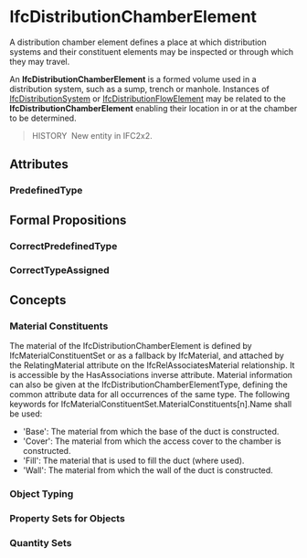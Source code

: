 # IfcDistributionChamberElement

A distribution chamber element defines a place at which distribution systems and their constituent elements may be inspected or through which they may travel.

An **IfcDistributionChamberElement** is a formed volume used in a distribution system, such as a sump, trench or manhole. Instances of [IfcDistributionSystem](../../ifcsharedbldgserviceelements/lexical/ifcdistributionsystem.htm) or [IfcDistributionFlowElement](../../ifcsharedbldgserviceelements/lexical/ifcdistributionflowelement.htm) may be related to the **IfcDistributionChamberElement** enabling their location in or at the chamber to be determined.

> HISTORY&nbsp; New entity in IFC2x2.

## Attributes

### PredefinedType


## Formal Propositions

### CorrectPredefinedType


### CorrectTypeAssigned


## Concepts

### Material Constituents

The material of the IfcDistributionChamberElement is defined by IfcMaterialConstituentSet or as a fallback by IfcMaterial, and attached by the RelatingMaterial attribute on the IfcRelAssociatesMaterial relationship. It is accessible by the HasAssociations inverse attribute. Material information can also be given at the IfcDistributionChamberElementType, defining the common attribute data for all occurrences of the same type. The following keywords for IfcMaterialConstituentSet.MaterialConstituents[n].Name shall be used:


* 'Base': The material from which the base of the duct is constructed.
* 'Cover': The material from which the access cover to the chamber is constructed.
* 'Fill': The material that is used to fill the duct (where used).
* 'Wall': The material from which the wall of the duct is constructed.

### Object Typing


### Property Sets for Objects


### Quantity Sets


